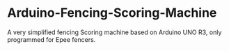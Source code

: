 # Arduino-Fencing-Scoring-Machine
A very simplified fencing Scoring machine based on Arduino UNO R3, only programmed for Epee fencers.
